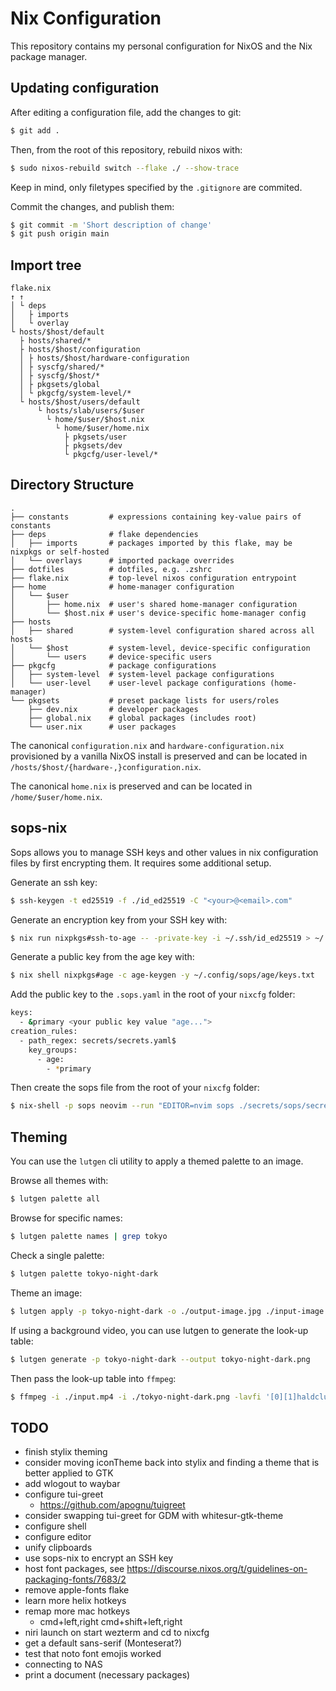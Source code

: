 Nix Configuration
===

This repository contains my personal configuration for NixOS and the Nix package manager.



Updating configuration
---

After editing a configuration file, add the changes to git:
```sh
$ git add .
```

Then, from the root of this repository, rebuild nixos with:
```sh
$ sudo nixos-rebuild switch --flake ./ --show-trace
```

Keep in mind, only filetypes specified by the `.gitignore` are commited.

Commit the changes, and publish them:
```sh
$ git commit -m 'Short description of change'
$ git push origin main
```

Import tree
---

```
flake.nix
↑ ↑
│ └ deps
│   ├ imports
│   └ overlay     
└ hosts/$host/default
  ├ hosts/shared/*
  ├ hosts/$host/configuration
  │ ├ hosts/$host/hardware-configuration
  │ ├ syscfg/shared/*
  │ ├ syscfg/$host/*
  │ ├ pkgsets/global
  │ └ pkgcfg/system-level/*
  └ hosts/$host/users/default
      └ hosts/slab/users/$user
        └ home/$user/$host.nix
          └ home/$user/home.nix
            ├ pkgsets/user
            ├ pkgsets/dev
            └ pkgcfg/user-level/*
```
  
Directory Structure
---

```
.
├── constants         # expressions containing key-value pairs of constants
├── deps              # flake dependencies
│   ├── imports       # packages imported by this flake, may be nixpkgs or self-hosted
│   └── overlays      # imported package overrides
├── dotfiles          # dotfiles, e.g. .zshrc
├── flake.nix         # top-level nixos configuration entrypoint
├── home              # home-manager configuration
│   └── $user
│       ├── home.nix  # user's shared home-manager configuration
│       └── $host.nix # user's device-specific home-manager config
├── hosts
│   ├── shared        # system-level configuration shared across all hosts
│   └── $host         # system-level, device-specific configuration
│       └── users     # device-specific users
├── pkgcfg            # package configurations
│   ├── system-level  # system-level package configurations
│   └── user-level    # user-level package configurations (home-manager)
└── pkgsets           # preset package lists for users/roles
    ├── dev.nix       # developer packages
    ├── global.nix    # global packages (includes root)
    └── user.nix      # user packages
```

The canonical `configuration.nix` and `hardware-configuration.nix` provisioned by a vanilla NixOS install
is preserved and can be located in `/hosts/$host/{hardware-,}configuration.nix`.

The canonical `home.nix` is preserved and can be located in `/home/$user/home.nix`.

sops-nix
---

Sops allows you to manage SSH keys and other values in nix configuration files by first encrypting them.  It requires some additional setup.

Generate an ssh key:
```sh
$ ssh-keygen -t ed25519 -f ./id_ed25519 -C "<your>@<email>.com" 
```

Generate an encryption key from your SSH key with:
```sh
$ nix run nixpkgs#ssh-to-age -- -private-key -i ~/.ssh/id_ed25519 > ~/.config/sops/age/keys.txt
```

Generate a public key from the age key with:
```sh
$ nix shell nixpkgs#age -c age-keygen -y ~/.config/sops/age/keys.txt
```

Add the public key to the `.sops.yaml` in the root of your `nixcfg` folder:
```sh
keys:
  - &primary <your public key value "age...">
creation_rules:
  - path_regex: secrets/secrets.yaml$
    key_groups:
      - age:
        - *primary
```

Then create the sops file from the root of your `nixcfg` folder:
```sh
$ nix-shell -p sops neovim --run "EDITOR=nvim sops ./secrets/sops/secrets.yaml"
```

Theming
---

You can use the `lutgen` cli utility to apply a themed palette to an image.

Browse all themes with:
```sh
$ lutgen palette all
```

Browse for specific names:
```sh
$ lutgen palette names | grep tokyo
```

Check a single palette:
```sh
$ lutgen palette tokyo-night-dark
```

Theme an image:
```sh
$ lutgen apply -p tokyo-night-dark -o ./output-image.jpg ./input-image.jpg
```

If using a background video, you can use lutgen to generate the look-up table:
```sh
$ lutgen generate -p tokyo-night-dark --output tokyo-night-dark.png
```

Then pass the look-up table into `ffmpeg`:
```sh
$ ffmpeg -i ./input.mp4 -i ./tokyo-night-dark.png -lavfi '[0][1]haldclut,scale=3440:-1:force_original_aspect_ratio=decrease,crop=3440:1440"' -c:a copy ./output.mp4
```

TODO
---
- finish stylix theming
- consider moving iconTheme back into stylix and finding a theme that is better applied to GTK
- add wlogout to waybar
- configure tui-greet
  - https://github.com/apognu/tuigreet
- consider swapping tui-greet for GDM with whitesur-gtk-theme
- configure shell
- configure editor
- unify clipboards
- use sops-nix to encrypt an SSH key
- host font packages, see https://discourse.nixos.org/t/guidelines-on-packaging-fonts/7683/2
- remove apple-fonts flake
- learn more helix hotkeys
- remap more mac hotkeys
  - cmd+left,right cmd+shift+left,right
- niri launch on start wezterm and cd to nixcfg
- get a default sans-serif (Monteserat?)
- test that noto font emojis worked
- connecting to NAS
- print a document (necessary packages)
